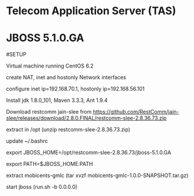 # Telecom Application Server (TAS)
# JBOSS 5.1.0.GA

#SETUP

Virtual machine running CentOS 6.2

create NAT, inet and hostonly Network interfaces

configure inet ip=192.168.70.1, hostonly ip=192.168.56.101

Install jdk 1.8.0_101, Maven 3.3.3, Ant 1.9.4

Download restcomm jain-slee from https://github.com/RestComm/jain-slee/releases/download/2.8.0.FINAL/restcomm-slee-2.8.36.73.zip

extract in /opt  (unzip restcomm-slee-2.8.36.73.zip)

update ~/.bashrc

export JBOSS_HOME=/opt/restcomm-slee-2.8.36.73/jboss-5.1.0.GA

export PATH=$JBOSS_HOME:PATH

extract mobicents-gmlc   (tar xvzf mobicents-gmlc-1.0.0-SNAPSHOT.tar.gz)

start jboss  (run.sh -b 0.0.0.0)

